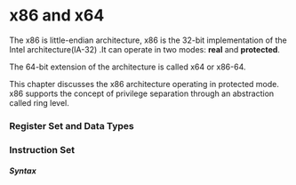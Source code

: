 # x86 and x64

The x86 is little-endian architecture, x86 is the 32-bit implementation of the Intel architecture\(IA-32\) .It can operate in two modes: **real** and **protected**.

The 64-bit extension of the architecture is called x64 or x86-64. 

This chapter discusses the x86 architecture operating in protected mode. x86 supports the concept of privilege separation through an abstraction called ring level.

### Register Set and Data Types

### Instruction Set

##### Syntax



